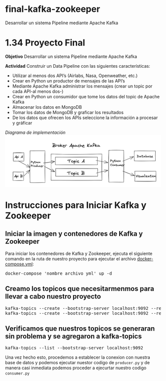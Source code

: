 # final-kafka-zookeeper
Desarrollar un sistema Pipeline mediante Apache Kafka

# 1.34 Proyecto Final

**Objetivo**
Desarrollar un sistema Pipeline mediante Apache Kafka

**Actividad**
Construir un Data Pipeline con las siguientes características:

- Utilizar al menos dos API’s (Airlabs, Nasa, Openweather, etc.)
- Crear en Python un productor de mensajes de las API’s
- Mediante Apache Kafka administrar los mensajes (crear un topic por cada API-al menos dos-)
- Crear en Python un consumidor que tome los datos del topic de Apache Kafka
- Almacenar los datos en MongoDB
- Tomar los datos de MongoDB y graficar los resultados
- De los datos que ofrecen los APIs seleccione la información a procesar y gráficar

*Diagrama de implementación*
![[Diagrama de implementación]](https://github.com/Haziel01/final-kafka-zookeeper/blob/main/kafka.png?raw=true)

# Instrucciones para Iniciar Kafka y Zookeeper

## Iniciar la imagen y contenedores de Kafka y Zookeeper
Para iniciar los contenedores de Kafka y Zookeeper, ejecuta el siguiente comando en la ruta de nuestro proyecto para ejecutar el archivo [docker-compose.yml](https://github.com/Haziel01/final-kafka-zookeeper/blob/eb19fc2cbf05261dd2509d75400fde95a81a0774/docker-compose.yml):
<pre lang="bash">
docker-compose 'nombre_archivo_yml' up -d
</pre>

## Creamo los topicos que necesitarmenmos para llevar a cabo nuestro proyecto
<pre lang="cmd">
kafka-topics --create --bootstrap-server localhost:9092 --replication-factor 1 --partitions 1 --topic openweather && \
kafka-topics --create --bootstrap-server localhost:9092 --replication-factor 1 --partitions 1 --topic exchangerate
</pre>

## Verificamos que nuestros topicos se generaran sin problema y se agregaron a kafka-topics
<pre lang="cmd">
kafka-topics --list --bootstrap-server localhost:9092
</pre>

Una vez hecho esto, procedemos a establecer la conexion con nuestra base de datos y podemos ejecutar nuestor codigo de `producer.py` y de manera casi inmediata podemos proceder a ejecurtar nuestro codigo `consumer.py`








